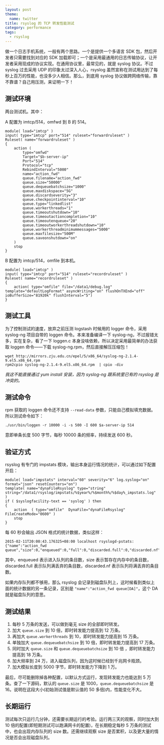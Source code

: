 ```yaml
---
layout: post
theme:
  name: twitter
title: rsyslog 的 TCP 转发性能测试
category: performance
tags:
  - rsyslog
---
```


做一个日志手机系统，一般有两个思路。一个是提供一个多语言 SDK 包，然后开发者只需要找到对应的 SDK 加载即可；一个是采用最通用的日志传输协议，让开发者采用现成的协议实现。在通用协议里，最常见的，就是 syslog 协议。不过 syslog 过去采用 UDP 的印象太过深入人心，rsyslog 虽然宣称在测试用达到了每秒上百万的性能，也没多少人相信。那么，到底用 syslog 协议做跨网络传输，靠不靠谱？自己用压测，来证明一下！

## 测试环境

两台测试机。其中：

A 配置为 imtcp/514，omfwd 到 B 的 514。

    module( load="imtcp" )
    input( type="imtcp" port="514" ruleset="forwardruleset" )
    Ruleset( name="forwardruleset" )
    {
        action (
            type="omfwd"
            Target="$b-server-ip"
            Port="514"
            Protocol="tcp"
            RebindInterval="5000"
            name="action_fwd"
            queue.filename="action_fwd"
            queue.size="50000"
            queue.dequeuebatchsize="1000"
            queue.maxdiskspace="5G"
            queue.discardseverity="3"
            queue.checkpointinterval="10"
            queue.type="linkedlist"
            queue.workerthreads="1"
            queue.timeoutshutdown="10"
            queue.timeoutactioncompletion="10"
            queue.timeoutenqueue="20"
            queue.timeoutworkerthreadshutdown="10"
            queue.workerthreadminimummessages="5000"
            queue.maxfilesize="500M"
            queue.saveonshutdown="on"
        )
        stop
    }

B 配置为 imtcp/514，omfile 到本机。

    module( load="imtcp" )
    input( type="imtcp" port="514" ruleset="recordruleset" )
    Ruleset( name="recordruleset" )
    {
        action( type="omfile" file="/data1/debug.log" template="defaultLogFormat" asyncWriting="on" flushOnTXEnd="off" ioBufferSize="81920k" flushInterval="5")
    }

## 测试工具

为了控制测试的速度，放弃之前压测 logstash 时候用的 logger 命令，采用 syslog-ng 项目自带的 loggen 命令。本来准备编译一下 syslog-ng，不过报错太多，实在复杂，看了一下 loggen.c 本身没啥依赖，所以决定采用最简单的办法获取 loggen 命令——下载 syslog-ng.rpm，然后直接解压压缩包！

    wget http://mirrors.zju.edu.cn/epel/5/x86_64/syslog-ng-2.1.4-9.el5.x86_64.rpm
    rpm2cpio syslog-ng-2.1.4-9.el5.x86_64.rpm  | cpio -div

*我这不能直接通过 yum install 安装，因为 syslog-ng 跟系统里已有的 rsyslog 是冲突的。*

## 测试命令

rpm 获取的 loggen 命令还不支持 `--read-data` 参数，只能自己模拟填充数据。所以测试命令如下：

    ./usr/bin/loggen -r 10000 -i -s 500 -I 600 $a-server-ip 514

意即单条长度 500 字节，每秒 10000 条的频率，持续发送 600 秒。

## 验证方式

rsyslog 有专门的 impstats 模块，输出本身运行情况的统计，可以通过如下配置开启：

    module( load="impstats" interval="60" severity="6" log.syslog="on" format="json" resetCounters="on")
    template( name="dynaFileRsyslog" type="string" string="/data1/rsyslog/impstats/%$year%/%$month%/%$day%_impstats.log" )
    if ( $syslogfacility-text == 'syslog' ) then
    {
        action  ( type="omfile"  DynaFile="dynaFileRsyslog" FileCreateMode="0600" )
        stop
    }

每 60 秒会输出 JSON 格式的统计数据，类似这样：

    2015-02-11T20:00:43.176325+08:00 localhost rsyslogd-pstats: {"name":"action_fwd queue","size":0,"enqueued":0,"full":0,"discarded.full":0,"discarded.nf":0,"maxqsize":0}

其中，enqueued 表示进入队列的条目数，size 表示暂存在内存中的条目数，discarded.full 表示队列满丢弃的条目数，discarded.nf 表示队列将满丢弃的条目数。

如果内存队列都不够用，那么 rsyslog 会记录到磁盘队列上，这时候看到类似上面的统计数据的另一条记录，区别是 `"name":"action_fwd queue[DA]"`，这个 DA 就是磁盘队列的意思。

## 测试结果

1. 每秒 5 万条的发送，可以做到毫无 size 的全部即时转发。
2. 加大 `queue.size` 到 10 倍，即时转发能力提高到 12 万条。
3. 再加大 `queue.workerthreads` 到 10，即时转发能力提高到 15 万条。
4. 单独加大 `queue.dequeuebatchsize` 到 10 倍，即时转发能力提高到 17 万条。
5. 同时加大 `queue.size` 和 `queue.dequeuebatchsize` 到 10 倍 ，即时转发能力提高到 18 万条。
6. 加大频率到 24 万，进入磁盘队列，因为这时候已经到千兆网卡瓶颈。
7. 加大模拟长度到 5000 字节，即时转发能力下降到 1 万。

最后，尽可能删除掉各种配置，以默认方式运行，发现转发能力也能达到 5 万条。查了一下源码，默认的 `queue.size` 是 1000，`queue.dequeuebatchsize` 是 16。说明在这段大小(初始测试值是默认值的 50 多倍)内，性能变化不大。

## 长期运行

测试每次只运行几分钟，还需要长期运行的考验。运行两三天的观察，同时加大到 10 倍的配置(即短期测试可以跑满网卡的配置)，在长期稳定每秒 5 万条的测试中，也会出现内存队列的 size 数。还需继续观察 size 是否累积，以及更大量的情况是否会出现磁盘队列。
